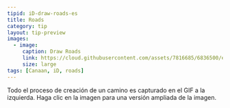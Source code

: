 ```yaml
---
tipid: iD-draw-roads-es
title: Roads
category: tip
layout: tip-preview
images:
  - image:
     caption: Draw Roads
     link: https://cloud.githubusercontent.com/assets/7816685/6836500/ebe377f0-d318-11e4-914a-a74a1d0e7bf7.gif
     size: large
tags: [Canaan, iD, roads]
---
```


Todo el proceso de creación de un camino es capturado en el GIF a la izquierda. Haga clic en la imagen para una versión ampliada de la imagen.


